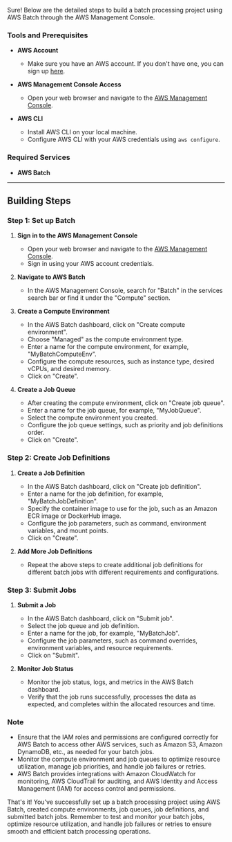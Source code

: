 Sure! Below are the detailed steps to build a batch processing project using AWS Batch through the AWS Management Console.

### Tools and Prerequisites

- **AWS Account**
  - Make sure you have an AWS account. If you don't have one, you can sign up [here](https://aws.amazon.com/).

- **AWS Management Console Access**
  - Open your web browser and navigate to the [AWS Management Console](https://aws.amazon.com/console/).

- **AWS CLI**
  - Install AWS CLI on your local machine.
  - Configure AWS CLI with your AWS credentials using `aws configure`.

### Required Services

- **AWS Batch**

---

## Building Steps

### Step 1: Set up Batch

1. **Sign in to the AWS Management Console**
   - Open your web browser and navigate to the [AWS Management Console](https://aws.amazon.com/console/).
   - Sign in using your AWS account credentials.

2. **Navigate to AWS Batch**
   - In the AWS Management Console, search for "Batch" in the services search bar or find it under the "Compute" section.

3. **Create a Compute Environment**
   - In the AWS Batch dashboard, click on "Create compute environment".
   - Choose "Managed" as the compute environment type.
   - Enter a name for the compute environment, for example, "MyBatchComputeEnv".
   - Configure the compute resources, such as instance type, desired vCPUs, and desired memory.
   - Click on "Create".

4. **Create a Job Queue**
   - After creating the compute environment, click on "Create job queue".
   - Enter a name for the job queue, for example, "MyJobQueue".
   - Select the compute environment you created.
   - Configure the job queue settings, such as priority and job definitions order.
   - Click on "Create".

### Step 2: Create Job Definitions

1. **Create a Job Definition**
   - In the AWS Batch dashboard, click on "Create job definition".
   - Enter a name for the job definition, for example, "MyBatchJobDefinition".
   - Specify the container image to use for the job, such as an Amazon ECR image or DockerHub image.
   - Configure the job parameters, such as command, environment variables, and mount points.
   - Click on "Create".

2. **Add More Job Definitions**
   - Repeat the above steps to create additional job definitions for different batch jobs with different requirements and configurations.

### Step 3: Submit Jobs

1. **Submit a Job**
   - In the AWS Batch dashboard, click on "Submit job".
   - Select the job queue and job definition.
   - Enter a name for the job, for example, "MyBatchJob".
   - Configure the job parameters, such as command overrides, environment variables, and resource requirements.
   - Click on "Submit".

2. **Monitor Job Status**
   - Monitor the job status, logs, and metrics in the AWS Batch dashboard.
   - Verify that the job runs successfully, processes the data as expected, and completes within the allocated resources and time.

### Note

- Ensure that the IAM roles and permissions are configured correctly for AWS Batch to access other AWS services, such as Amazon S3, Amazon DynamoDB, etc., as needed for your batch jobs.
- Monitor the compute environment and job queues to optimize resource utilization, manage job priorities, and handle job failures or retries.
- AWS Batch provides integrations with Amazon CloudWatch for monitoring, AWS CloudTrail for auditing, and AWS Identity and Access Management (IAM) for access control and permissions.

That's it! You've successfully set up a batch processing project using AWS Batch, created compute environments, job queues, job definitions, and submitted batch jobs. Remember to test and monitor your batch jobs, optimize resource utilization, and handle job failures or retries to ensure smooth and efficient batch processing operations.
